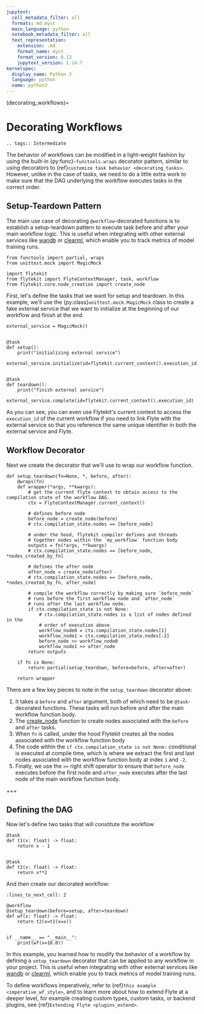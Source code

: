 ```yaml
---
jupytext:
  cell_metadata_filter: all
  formats: md:myst
  main_language: python
  notebook_metadata_filter: all
  text_representation:
    extension: .md
    format_name: myst
    format_version: 0.13
    jupytext_version: 1.14.7
kernelspec:
  display_name: Python 3
  language: python
  name: python3
---
```


(decorating_workflows)=

# Decorating Workflows

```{eval-rst}
.. tags:: Intermediate
```

The behavior of workflows can be modified in a light-weight fashion by using the built-in {py:func}`~functools.wraps`
decorator pattern, similar to using decorators to
{ref}`customize task behavior <decorating_tasks>`. However, unlike in the case of
tasks, we need to do a little extra work to make sure that the DAG underlying the workflow executes tasks in the
correct order.

## Setup-Teardown Pattern

The main use case of decorating `@workflow`-decorated functions is to establish a setup-teardown pattern to execute task
before and after your main workflow logic. This is useful when integrating with other external services
like [wandb](https://wandb.ai/site) or [clearml](https://clear.ml/), which enable you to track metrics of model
training runs.

```{code-cell}
from functools import partial, wraps
from unittest.mock import MagicMock

import flytekit
from flytekit import FlyteContextManager, task, workflow
from flytekit.core.node_creation import create_node
```

First, let's define the tasks that we want for setup and teardown. In this example, we'll use the
{py:class}`unittest.mock.MagicMock` class to create a fake external service that we want to initialize at the
beginning of our workflow and finish at the end.

```{code-cell}
external_service = MagicMock()


@task
def setup():
    print("initializing external service")
    external_service.initialize(id=flytekit.current_context().execution_id)


@task
def teardown():
    print("finish external service")
    external_service.complete(id=flytekit.current_context().execution_id)
```

As you can see, you can even use Flytekit's current context to access the `execution_id` of the current workflow
if you need to link Flyte with the external service so that you reference the same unique identifier in both the
external service and Flyte.

## Workflow Decorator

Next we create the decorator that we'll use to wrap our workflow function.

```{code-cell}
def setup_teardown(fn=None, *, before, after):
    @wraps(fn)
    def wrapper(*args, **kwargs):
        # get the current flyte context to obtain access to the compilation state of the workflow DAG.
        ctx = FlyteContextManager.current_context()

        # defines before node
        before_node = create_node(before)
        # ctx.compilation_state.nodes == [before_node]

        # under the hood, flytekit compiler defines and threads
        # together nodes within the `my_workflow` function body
        outputs = fn(*args, **kwargs)
        # ctx.compilation_state.nodes == [before_node, *nodes_created_by_fn]

        # defines the after node
        after_node = create_node(after)
        # ctx.compilation_state.nodes == [before_node, *nodes_created_by_fn, after_node]

        # compile the workflow correctly by making sure `before_node`
        # runs before the first workflow node and `after_node`
        # runs after the last workflow node.
        if ctx.compilation_state is not None:
            # ctx.compilation_state.nodes is a list of nodes defined in the
            # order of execution above
            workflow_node0 = ctx.compilation_state.nodes[1]
            workflow_node1 = ctx.compilation_state.nodes[-2]
            before_node >> workflow_node0
            workflow_node1 >> after_node
        return outputs

    if fn is None:
        return partial(setup_teardown, before=before, after=after)

    return wrapper
```

There are a few key pieces to note in the `setup_teardown` decorator above:

1. It takes a `before` and `after` argument, both of which need to be `@task`-decorated functions. These
   tasks will run before and after the main workflow function body.
2. The [create_node](https://github.com/flyteorg/flytekit/blob/9e156bb0cf3d1441c7d1727729e8f9b4bbc3f168/flytekit/core/node_creation.py#L18) function
   to create nodes associated with the `before` and `after` tasks.
3. When `fn` is called, under the hood Flytekit creates all the nodes associated with the workflow function body
4. The code within the `if ctx.compilation_state is not None:` conditional is executed at compile time, which
   is where we extract the first and last nodes associated with the workflow function body at index `1` and `-2`.
5. Finally, we use the `>>` right shift operator to ensure that `before_node` executes before the
   first node and `after_node` executes after the last node of the main workflow function body.

+++

## Defining the DAG

Now let's define two tasks that will constitute the workflow

```{code-cell}
@task
def t1(x: float) -> float:
    return x - 1


@task
def t2(x: float) -> float:
    return x**2
```

And then create our decorated workflow:

```{code-cell}
:lines_to_next_cell: 2

@workflow
@setup_teardown(before=setup, after=teardown)
def wf(x: float) -> float:
    return t2(x=t1(x=x))


if __name__ == "__main__":
    print(wf(x=10.0))
```

In this example, you learned how to modify the behavior of a workflow by defining a `setup_teardown` decorator
that can be applied to any workflow in your project. This is useful when integrating with other external services
like [wandb](https://wandb.ai/site) or [clearml](https://clear.ml/), which enable you to track metrics of model
training runs.

To define workflows imperatively, refer to {ref}`this example <imperative_wf_style>`,
and to learn more about how to extend Flyte at a deeper level, for example creating custom types, custom tasks, or
backend plugins, see {ref}`Extending Flyte <plugins_extend>`.
